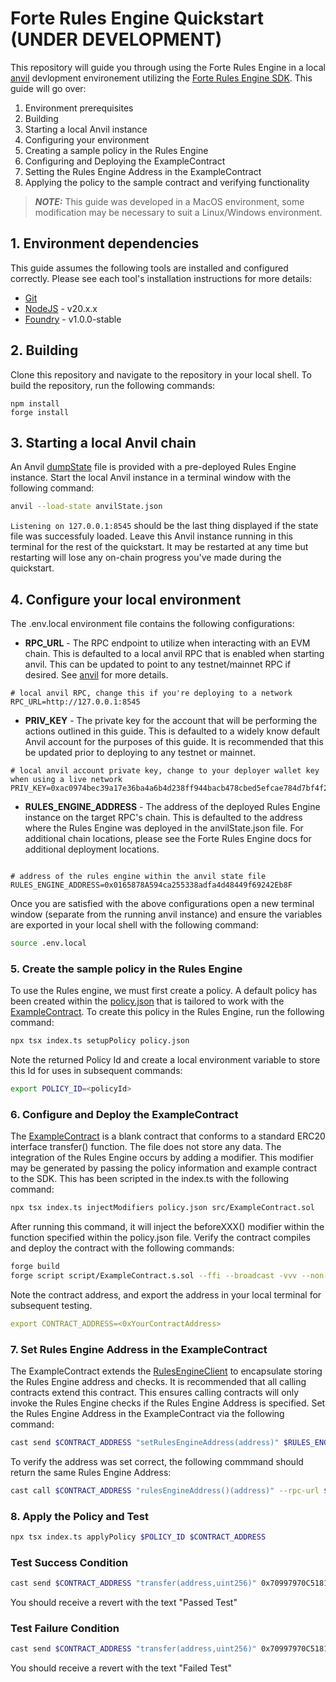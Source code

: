 # Forte Rules Engine Quickstart (UNDER DEVELOPMENT)

This repository will guide you through using the Forte Rules Engine in a local [anvil](https://book.getfoundry.sh/anvil/) devlopment environement utilizing the [Forte Rules Engine SDK](https://github.com/thrackle-io/forte-rules-engine-sdk). This guide will go over:

1. Environment prerequisites
2. Building
3. Starting a local Anvil instance
4. Configuring your environment
5. Creating a sample policy in the Rules Engine
6. Configuring and Deploying the ExampleContract
7. Setting the Rules Engine Address in the ExampleContract
8. Applying the policy to the sample contract and verifying functionality

> **_NOTE:_** This guide was developed in a MacOS environment, some modification may be necessary to suit a Linux/Windows environment.

## 1. Environment dependencies

This guide assumes the following tools are installed and configured correctly. Please see each tool's installation instructions for more details:

- [Git](https://git-scm.com/)
- [NodeJS](https://nodejs.org/) - v20.x.x
- [Foundry](https://book.getfoundry.sh/getting-started/installation) - v1.0.0-stable

## 2. Building

Clone this repository and navigate to the repository in your local shell. To build the repository, run the following commands:

```shell
npm install
forge install
```

## 3. Starting a local Anvil chain

An Anvil [dumpState](https://book.getfoundry.sh/reference/anvil/) file is provided with a pre-deployed Rules Engine instance. Start the local Anvil instance in a terminal window with the following command:

```bash
anvil --load-state anvilState.json
```

`Listening on 127.0.0.1:8545` should be the last thing displayed if the state file was successfuly loaded. Leave this Anvil instance running in this terminal for the rest of the quickstart. It may be restarted at any time but restarting will lose any on-chain progress you've made during the quickstart.

## 4. Configure your local environment

The .env.local environment file contains the following configurations:

- **RPC_URL** - The RPC endpoint to utilize when interacting with an EVM chain. This is defaulted to a local anvil RPC that is enabled when starting anvil. This can be updated to point to any testnet/mainnet RPC if desired. See [anvil](https://book.getfoundry.sh/anvil/) for more details.

```yaml+
# local anvil RPC, change this if you're deploying to a network
RPC_URL=http://127.0.0.1:8545
```

- **PRIV_KEY** - The private key for the account that will be performing the actions outlined in this guide. This is defaulted to a widely know default Anvil account for the purposes of this guide. It is recommended that this be updated prior to deploying to any testnet or mainnet.

```yaml+
# local anvil account private key, change to your deployer wallet key when using a live network
PRIV_KEY=0xac0974bec39a17e36ba4a6b4d238ff944bacb478cbed5efcae784d7bf4f2ff80
```

- **RULES_ENGINE_ADDRESS** - The address of the deployed Rules Engine instance on the target RPC's chain. This is defaulted to the address where the Rules Engine was deployed in the anvilState.json file. For additional chain locations, please see the Forte Rules Engine docs for additional deployment locations.

```yaml+

# address of the rules engine within the anvil state file
RULES_ENGINE_ADDRESS=0x0165878A594ca255338adfa4d48449f69242Eb8F
```

Once you are satisfied with the above configurations open a new terminal window (separate from the running anvil instance) and ensure the variables are exported in your local shell with the following command:

```bash
source .env.local
```

### 5. Create the sample policy in the Rules Engine

To use the Rules engine, we must first create a policy. A default policy has been created within the [policy.json](./policy.json) that is tailored to work with the [ExampleContract](./src/ExampleContract.sol). To create this policy in the Rules Engine, run the following command:

```bash
npx tsx index.ts setupPolicy policy.json
```

Note the returned Policy Id and create a local environment variable to store this Id for uses in subsequent commands:

```bash
export POLICY_ID=<policyId>
```

### 6. Configure and Deploy the ExampleContract

The [ExampleContract](./src/ExampleContract.sol) is a blank contract that conforms to a standard ERC20 interface transfer() function. The file does not store any data. The integration of the Rules Engine occurs by adding a modifier. This modifier may be generated by passing the policy information and example contract to the SDK. This has been scripted in the index.ts with the following command:

```bash
npx tsx index.ts injectModifiers policy.json src/ExampleContract.sol
```

After running this command, it will inject the beforeXXX() modifier within the function specified within the policy.json file. Verify the contract compiles and deploy the contract with the following commands:

```bash
forge build
forge script script/ExampleContract.s.sol --ffi --broadcast -vvv --non-interactive --rpc-url $RPC_URL --private-key $PRIV_KEY
```

Note the contract address, and export the address in your local terminal for subsequent testing.

```yaml
export CONTRACT_ADDRESS=<0xYourContractAddress>
```

### 7. Set Rules Engine Address in the ExampleContract

The ExampleContract extends the [RulesEngineClient](https://github.com/thrackle-io/forte-rules-engine/blob/main/src/client/RulesEngineClient.sol) to encapsulate storing the Rules Engine address and checks. It is recommended that all calling contracts extend this contract. This ensures calling contracts will only invoke the Rules Engine checks if the Rules Engine Address is specified. Set the Rules Engine Address in the ExampleContract via the following command:

```bash
cast send $CONTRACT_ADDRESS "setRulesEngineAddress(address)" $RULES_ENGINE_ADDRESS --rpc-url $RPC_URL --private-key $PRIV_KEY
```

To verify the address was set correct, the following commmand should return the same Rules Engine Address:

```bash
cast call $CONTRACT_ADDRESS "rulesEngineAddress()(address)" --rpc-url $RPC_URL
```

### 8. Apply the Policy and Test

```bash
npx tsx index.ts applyPolicy $POLICY_ID $CONTRACT_ADDRESS
```

### Test Success Condition

```bash
cast send $CONTRACT_ADDRESS "transfer(address,uint256)" 0x70997970C51812dc3A010C7d01b50e0d17dc79C8 10001 --rpc-url $RPC_URL --private-key $PRIV_KEY
```

You should receive a revert with the text "Passed Test"

### Test Failure Condition

```bash
cast send $CONTRACT_ADDRESS "transfer(address,uint256)" 0x70997970C51812dc3A010C7d01b50e0d17dc79C8 9999 --rpc-url $RPC_URL --private-key $PRIV_KEY
```

You should receive a revert with the text "Failed Test"
